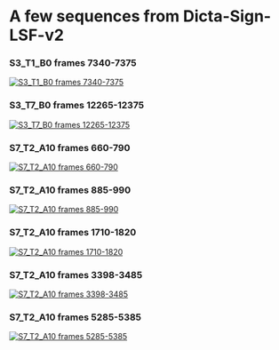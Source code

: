 # A few sequences from Dicta-Sign-LSF-v2

### S3_T1_B0 frames 7340-7375
[![S3_T1_B0 frames 7340-7375](https://img.youtube.com/vi/nrVO0d5Ehx8/0.jpg)](https://www.youtube.com/watch?v=nrVO0d5Ehx8)

### S3_T7_B0 frames 12265-12375
[![S3_T7_B0 frames 12265-12375](https://img.youtube.com/vi/klsos6gcCB8/0.jpg)](https://www.youtube.com/watch?v=klsos6gcCB8)

### S7_T2_A10 frames 660-790
[![S7_T2_A10 frames 660-790](https://img.youtube.com/vi/Zz94-JsISFw/0.jpg)](https://www.youtube.com/watch?v=Zz94-JsISFw)

### S7_T2_A10 frames 885-990
[![S7_T2_A10 frames 885-990](https://img.youtube.com/vi/R-xw_Uflr6U/0.jpg)](https://www.youtube.com/watch?v=R-xw_Uflr6U)

### S7_T2_A10 frames 1710-1820
[![S7_T2_A10 frames 1710-1820](https://img.youtube.com/vi/dCWnwHQaVIM/0.jpg)](https://www.youtube.com/watch?v=dCWnwHQaVIM)

### S7_T2_A10 frames 3398-3485
[![S7_T2_A10 frames 3398-3485](https://img.youtube.com/vi/DYFzHmiqvkY/0.jpg)](https://www.youtube.com/watch?v=DYFzHmiqvkY)

### S7_T2_A10 frames 5285-5385
[![S7_T2_A10 frames 5285-5385](https://img.youtube.com/vi/purfDE9ipiA/0.jpg)](https://www.youtube.com/watch?v=purfDE9ipiA)
